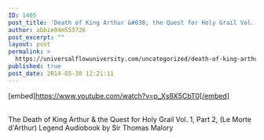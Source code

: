 ```yaml
---
ID: 1405
post_title: 'Death of King Arthur &#038; the Quest for Holy Grail Vol. 1, Pt 2, (Le Morte d&#8217;Arthur) Legend'
author: abbie04m553726
post_excerpt: ""
layout: post
permalink: >
  https://universalflowuniversity.com/uncategorized/death-of-king-arthur-the-quest-for-holy-grail-vol-1-pt-2-le-morte-darthur-legend/
published: true
post_date: 2014-05-30 12:21:11
---
```

[embed]https://www.youtube.com/watch?v=p_Xs8X5CbT0[/embed]</br></br>
<p>The Death of King Arthur & the Quest for Holy Grail Vol. 1, Part 2, (Le Morte d'Arthur) Legend Audiobook by  Sir Thomas Malory
</p>